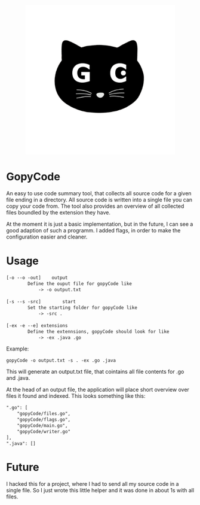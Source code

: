 <p align="center">
    <img src="GopyKitty.png" height="400" width="400">
</p>

# GopyCode

An easy to use code summary tool, that collects all source code for a given file ending in a directory.
All source code is written into a single file you can copy your code from. The tool also provides an overview of all collected files boundled by the extension they have.

At the moment it is just a basic implementation, but in the future, I can see a good adaption of such a programm. I added flags, in order to make the configuration easier and cleaner.

# Usage

    [-o --o -out]    output
            Define the ouput file for gopyCode like
                -> -o output.txt

    [-s --s -src]        start
            Set the starting folder for gopyCode like
                -> -src .

    [-ex -e --e] extensions
            Define the extennsions, gopyCode should look for like
                -> -ex .java .go


Example:

    gopyCode -o output.txt -s . -ex .go .java

This will generate an output.txt file, that cointains all file contents for .go and .java.

At the head of an output file, the application will place short overview over files it found and indexed.
This looks something like this:

    ".go": [
        "gopyCode/files.go",
        "gopyCode/flags.go",
        "gopyCode/main.go",
        "gopyCode/writer.go"
    ],
    ".java": []

# Future

I hacked this for a project, where I had to send all my source code in a single file. So I just wrote this little helper and it was done in about 1s with all files.
